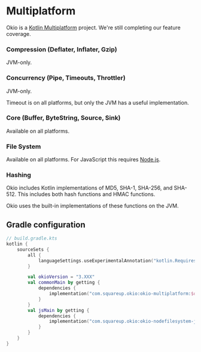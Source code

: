 Multiplatform
=============

Okio is a [Kotlin Multiplatform][kotlin_multiplatform] project. We're still completing our feature
coverage.


### Compression (Deflater, Inflater, Gzip)

JVM-only.


### Concurrency (Pipe, Timeouts, Throttler)

JVM-only.

Timeout is on all platforms, but only the JVM has a useful implementation.


### Core (Buffer, ByteString, Source, Sink)

Available on all platforms.


### File System

Available on all platforms. For JavaScript this requires [Node.js][node_js].


### Hashing

Okio includes Kotlin implementations of MD5, SHA-1, SHA-256, and SHA-512. This includes both hash
functions and HMAC functions.

Okio uses the built-in implementations of these functions on the JVM.


[kotlin_multiplatform]: https://kotlinlang.org/docs/reference/multiplatform.html
[mingw]: http://www.mingw.org/
[node_js]: https://nodejs.org/api/fs.html

## Gradle configuration

```kotlin
// build.gradle.kts
kotlin {
    sourceSets {
        all {
            languageSettings.useExperimentalAnnotation("kotlin.RequiresOptIn")
        }

        val okioVersion = "3.XXX"
        val commonMain by getting {
            dependencies {
                implementation("com.squareup.okio:okio-multiplatform:$okioVersion")
            }
        }
        val jsMain by getting {
            dependencies {
                implementation("com.squareup.okio:okio-nodefilesystem-js:$okioVersion")
            }
        }
    }
}
```
